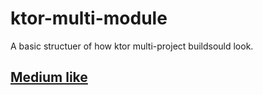 # ktor-multi-module
A basic structuer  of how ktor multi-project buildsould look.

## [Medium like](https://medium.com/@poulastaadas2/ktor-multi-project-build-8e541bc47a57)